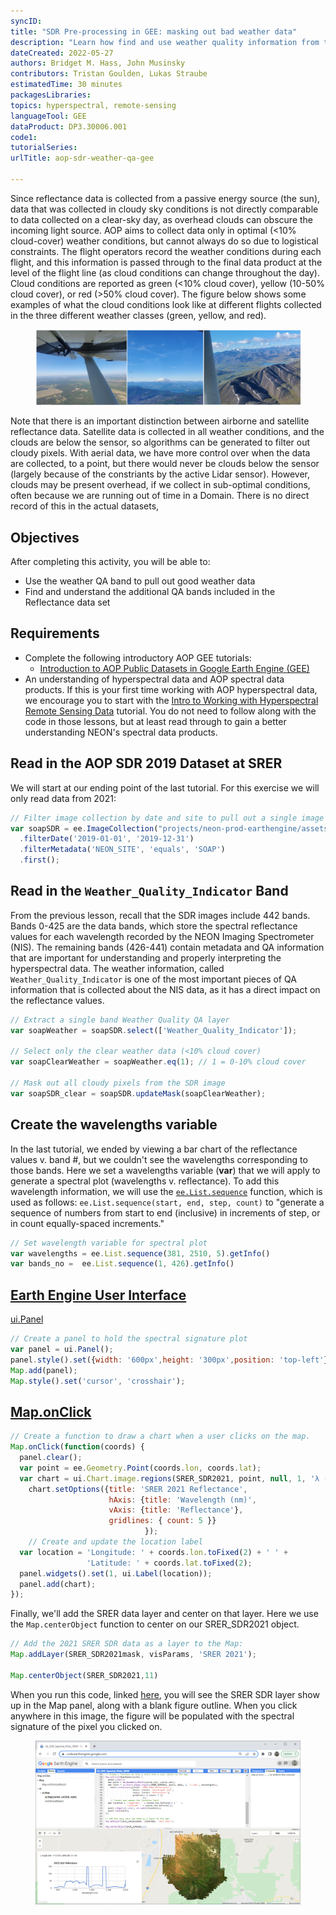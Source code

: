 ```yaml
---
syncID: 
title: "SDR Pre-processing in GEE: masking out bad weather data"
description: "Learn how find and use weather quality information from the Reflectance QA band in GEE"
dateCreated: 2022-05-27
authors: Bridget M. Hass, John Musinsky
contributors: Tristan Goulden, Lukas Straube
estimatedTime: 30 minutes
packagesLibraries: 
topics: hyperspectral, remote-sensing
languageTool: GEE
dataProduct: DP3.30006.001
code1: 
tutorialSeries: 
urlTitle: aop-sdr-weather-qa-gee

---
```


<div id="ds-objectives" markdown="1">

Since reflectance data is collected from a passive energy source (the sun), data that was collected in cloudy sky conditions is not directly comparable to data collected on a clear-sky day, as overhead clouds can obscure the incoming light source. AOP aims to collect data only in optimal (<10% cloud-cover) weather conditions, but cannot always do so due to logistical constraints. The flight operators record the weather conditions during each flight, and this information is passed through to the final data product at the level of the flight line (as cloud conditions can change throughout the day). Cloud conditions are reported as green (<10% cloud cover), yellow (10-50% cloud cover), or red (>50% cloud cover). The figure below shows some examples of what the cloud conditions look like at different flights collected in the three different weather classes (green, yellow, and red).

<figure>
	<a href="https://raw.githubusercontent.com/NEONScience/NEON-Data-Skills/main/graphics/aop-gee2023/1b_sdr_weather/flight_cloud_photos.PNG">
	<img src="https://raw.githubusercontent.com/NEONScience/NEON-Data-Skills/main/graphics/aop-gee2023/1b_sdr_weather/flight_cloud_photos.PNG" alt="In-flight cloud photos"></a>
</figure>

Note that there is an important distinction between airborne and satellite reflectance data. Satellite data is collected in all weather conditions, and the clouds are below the sensor, so algorithms can be generated to filter out cloudy pixels. With aerial data, we have more control over when the data are collected, to a point, but there would never be clouds below the sensor (largely because of the constriants by the active Lidar sensor). However, clouds may be present overhead, if we collect in sub-optimal conditions, often because we are running out of time in a Domain. There is no direct record of this in the actual datasets, 

## Objectives
After completing this activity, you will be able to:
- Use the weather QA band to pull out good weather data
- Find and understand the additional QA bands included in the Reflectance data set

## Requirements

- Complete the following introductory AOP GEE tutorials:
    - <a href="https://www.neonscience.org/resources/learning-hub/tutorials/intro-aop-gee-image-collections" target="_blank">Introduction to AOP Public Datasets in Google Earth Engine (GEE)</a>
- An understanding of hyperspectral data and AOP spectral data products. If this is your first time working with AOP hyperspectral data, we encourage you to start with the [Intro to Working with Hyperspectral Remote Sensing Data](https://www.neonscience.org/resources/learning-hub/tutorials/hsi-hdf5-r) tutorial. You do not need to follow along with the code in those lessons, but at least read through to gain a better understanding NEON's spectral data products.

</div>

## Read in the AOP SDR 2019 Dataset at SRER

We will start at our ending point of the last tutorial. For this exercise we will only read data from 2021:

```javascript
// Filter image collection by date and site to pull out a single image
var soapSDR = ee.ImageCollection("projects/neon-prod-earthengine/assets/DP3-30006-001")
  .filterDate('2019-01-01', '2019-12-31')
  .filterMetadata('NEON_SITE', 'equals', 'SOAP')
  .first();
```

## Read in the `Weather_Quality_Indicator` Band

From the previous lesson, recall that the SDR images include 442 bands. Bands 0-425 are the data bands, which store the spectral reflectance values for each wavelength recorded by the NEON Imaging Spectrometer (NIS). The remaining bands (426-441) contain metadata and QA information that are important for understanding and properly interpreting the hyperspectral data. The weather information, called `Weather_Quality_Indicator` is one of the most important pieces of QA information that is collected about the NIS data, as it has a direct impact on the reflectance values. 

```javascript
// Extract a single band Weather Quality QA layer
var soapWeather = soapSDR.select(['Weather_Quality_Indicator']);

// Select only the clear weather data (<10% cloud cover)
var soapClearWeather = soapWeather.eq(1); // 1 = 0-10% cloud cover

// Mask out all cloudy pixels from the SDR image
var soapSDR_clear = soapSDR.updateMask(soapClearWeather);
```

## Create the wavelengths variable

In the last tutorial, we ended by viewing a bar chart of the reflectance values v. band #, but we couldn't see the wavelengths corresponding to those bands. Here we set a wavelengths variable (**var**) that we will apply to generate a spectral plot (wavelengths v. reflectance). To add this wavelength information, we will use the [`ee.List.sequence`](https://developers.google.com/earth-engine/apidocs/ee-list-sequence) function, which is used as follows: `ee.List.sequence(start, end, step, count)` to "generate a sequence of numbers from start to end (inclusive) in increments of step, or in count equally-spaced increments."

```javascript
// Set wavelength variable for spectral plot
var wavelengths = ee.List.sequence(381, 2510, 5).getInfo()
var bands_no =  ee.List.sequence(1, 426).getInfo() 
```

## [Earth Engine User Interface](https://developers.google.com/earth-engine/guides/ui)

[ui.Panel](https://developers.google.com/earth-engine/apidocs/ui-panel)

```javascript
// Create a panel to hold the spectral signature plot
var panel = ui.Panel();
panel.style().set({width: '600px',height: '300px',position: 'top-left'});
Map.add(panel);
Map.style().set('cursor', 'crosshair');
```

## [Map.onClick](https://developers.google.com/earth-engine/apidocs/ui-map-onclick)

```javascript
// Create a function to draw a chart when a user clicks on the map.
Map.onClick(function(coords) {
  panel.clear();
  var point = ee.Geometry.Point(coords.lon, coords.lat);
  var chart = ui.Chart.image.regions(SRER_SDR2021, point, null, 1, 'λ (nm)', wavelengths);
    chart.setOptions({title: 'SRER 2021 Reflectance',
                      hAxis: {title: 'Wavelength (nm)', 
                      vAxis: {title: 'Reflectance'},
                      gridlines: { count: 5 }}
                              });
    // Create and update the location label 
  var location = 'Longitude: ' + coords.lon.toFixed(2) + ' ' +
                 'Latitude: ' + coords.lat.toFixed(2);
  panel.widgets().set(1, ui.Label(location));
  panel.add(chart);
});
```

Finally, we'll add the SRER data layer and center on that layer. Here we use the `Map.centerObject` function to center on our SRER_SDR2021 object.

```javascript
// Add the 2021 SRER SDR data as a layer to the Map:
Map.addLayer(SRER_SDR2021mask, visParams, 'SRER 2021');

Map.centerObject(SRER_SDR2021,11)
```

When you run this code, linked [here](https://code.earthengine.google.com/33d1d2b66c81c705c0b48e5d158abc9e), you will see the SRER SDR layer show up in the Map panel, along with a blank figure outline. When you click anywhere in this image, the figure will be populated with the spectral signature of the pixel you clicked on.

<figure>
	<a href="https://raw.githubusercontent.com/NEONScience/NEON-Data-Skills/main/graphics/aop-gee/2b_plot_spectra/srer_spectral_plot.png">
	<img src="https://raw.githubusercontent.com/NEONScience/NEON-Data-Skills/main/graphics/aop-gee/2b_plot_spectra/srer_spectral_plot.png" alt="SRER Inspector"></a>
</figure>
